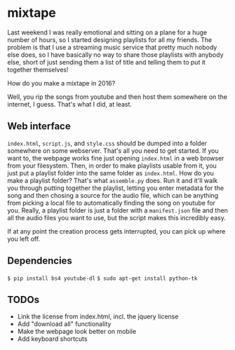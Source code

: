 # mixtape

Last weekend I was really emotional and sitting on a plane for a huge number of hours, so I started designing playlists for all my friends.
The problem is that I use a streaming music service that pretty much nobody else does, so I have basically no way to share those playlists with anybody else, short of just sending them a list of title and telling them to put it together themselves!

How do you make a mixtape in 2016?

Well, you rip the songs from youtube and then host them somewhere on the internet, I guess.
That's what I did, at least.

## Web interface

`index.html`, `script.js`, and `style.css` should be dumped into a folder somewhere on some webserver. That's all you need to get started.
If you want to, the webpage works fine just opening `index.html` in a web browser from your filesystem.
Then, in order to make playlists usable from it, you just put a playlist folder into the same folder as `index.html`.
How do you make a playlist folder? That's what `assemble.py` does.
Run it and it'll walk you through putting together the playlist, letting you enter metadata for the song and then chosing a source for the audio file, which can be anything from picking a local file to automatically finding the song on youtube for you.
Really, a playlist folder is just a folder with a `manifest.json` file and then all the audio files you want to use, but the script makes this incredibly easy.

If at any point the creation process gets interrupted, you can pick up where you left off.

## Dependencies

`$ pip install bs4 youtube-dl`
`$ sudo apt-get install python-tk`

## TODOs

- Link the license from index.html, incl. the jquery license
- Add "download all" functionality
- Make the webpage look better on mobile
- Add keyboard shortcuts
